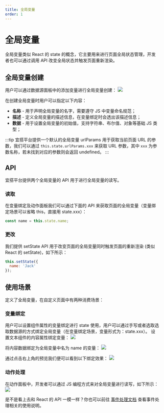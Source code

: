 ```yaml
---
title: 全局变量
order: 1
---
```

# 全局变量
全局变量类似 React 的 state 的概念，它主要用来进行页面全局状态管理，开发者也可以通过调用 API 改变全局状态并触发页面重新渲染。

## 全局变量创建
用户可以通过数据源面板中的添加变量进行全局变量创建：
![](https://img.alicdn.com/imgextra/i2/O1CN01jY7s9Q1bxFF9TwD2J_!!6000000003531-2-tps-3580-2016.png_.webp)

在创建全局变量时用户可以指定以下内容：
* **名称** - 用于声明全局变量的名字，需要遵守 JS 中变量命名规范；
* **描述** - 定义全局变量的描述信息，在变量绑定时会透出该描述信息；
* **数据** - 用于设置全局变量的初始值，支持字符串、布尔值、对象等基础 JS 类型；

:::tip
宜搭平台提供一个默认的全局变量 urlParams 用于获取当前页面 URL 的参数，我们可以通过 `this.state.urlParams.xxx` 来获取 URL 参数，其中 `xxx` 为参数名称，若未找到对应的参数则会返回 undefined。
:::
## API
宜搭平台提供两个全局变量的 API 用于进行全局变量的读写。
### 读取
在变量绑定及动作面板我们可以通过下面的 API 来获取页面的全局变量（变量绑定场景可以省略 this，直接用 state.xxx）：
```js
const name = this.state.name;
```

### 更改
我们提供 setState API 用于改变页面的全局变量同时触发页面的重新渲染 (类似 React 的 setState)，如下所示：
```js
this.setState({
  name: 'Jack'
});
```

## 使用场景
定义了全局变量，在自定义页面中有两种消费场景：
### 变量绑定
用户可以设置组件属性的变量绑定进行 state 使用，用户可以通过手写或者选取选取数据源的方式绑定全局变量（在变量绑定场景，变量形式为：state.xxx）。
设置文本组件的内容属性绑定变量：
![](https://img.alicdn.com/imgextra/i2/O1CN01L3sqI91hNsLtVnIre_!!6000000004266-2-tps-3582-2018.png_.webp)

将内容数据绑定为全局变量中名为 name 的变量：
![](https://img.alicdn.com/imgextra/i3/O1CN01YeyBuQ1hNsLzlLWjp_!!6000000004266-2-tps-3580-2018.png_.webp)

通过点击右上角的预览我们便可以看到以下绑定效果：
![](https://img.alicdn.com/imgextra/i3/O1CN01Y9eIAn1tUXVM3M3HW_!!6000000005905-2-tps-3582-2016.png_.webp)

### 动作处理
在动作面板中，开发者可以通过 JS 编程方式来对全局变量进行读写，如下所示：
![](https://img.alicdn.com/imgextra/i3/O1CN01JafCG01qNilM7wQjo_!!6000000005484-2-tps-3582-2018.png_.webp)

是不是看上去和 React 的 API 一模一样？你也可以前往 [事件处理文档](guide/concept/event.md) 查看事件处理相关的使用说明。